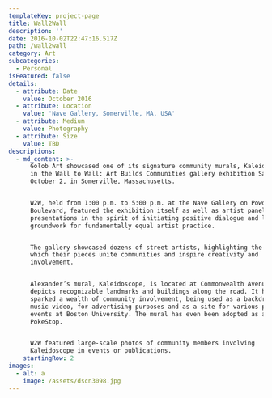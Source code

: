 ```yaml
---
templateKey: project-page
title: Wall2Wall
description: ''
date: 2016-10-02T22:47:16.517Z
path: /wall2wall
category: Art
subcategories:
  - Personal
isFeatured: false
details:
  - attribute: Date
    value: October 2016
  - attribute: Location
    value: 'Nave Gallery, Somerville, MA, USA'
  - attribute: Medium
    value: Photography
  - attribute: Size
    value: TBD
descriptions:
  - md_content: >-
      Golob Art showcased one of its signature community murals, Kaleidoscope,
      in the Wall to Wall: Art Builds Communities gallery exhibition Saturday,
      October 2, in Somerville, Massachusetts.


      W2W, held from 1:00 p.m. to 5:00 p.m. at the Nave Gallery on Powder House
      Boulevard, featured the exhibition itself as well as artist panels and
      presentations in the spirit of initiating positive dialogue and laying
      groundwork for fundamentally equal artist practice.


      The gallery showcased dozens of street artists, highlighting the ways in
      which their pieces unite communities and inspire creativity and
      involvement.


      Alexander’s mural, Kaleidoscope, is located at Commonwealth Avenue and
      depicts recognizable landmarks and buildings along the road. It has
      sparked a wealth of community involvement, being used as a backdrop for a
      music video, for advertising purposes and as a site for various public
      events at Boston University. The mural has even been adopted as a local
      PokeStop.


      W2W featured large-scale photos of community members involving
      Kaleidoscope in events or publications.​
    startingRow: 2
images:
  - alt: a
    image: /assets/dscn3098.jpg
---
```


